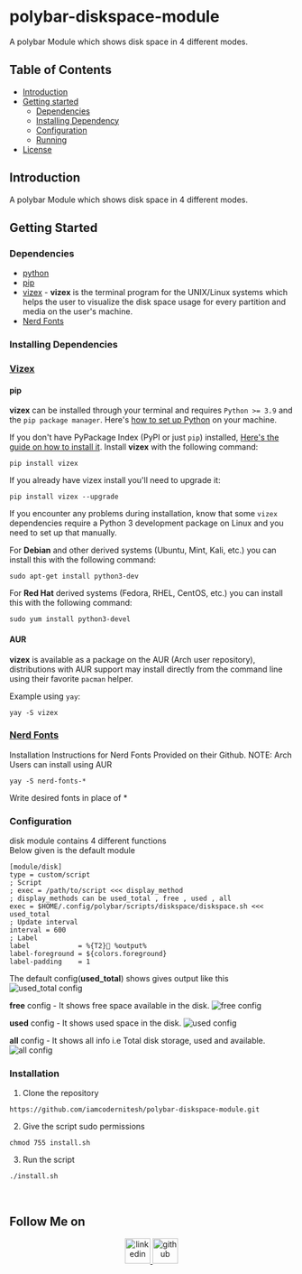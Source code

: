# polybar-diskspace-module
A polybar Module which shows disk space in 4 different modes.


## Table of Contents

* [Introduction](#introduction)
* [Getting started](#getting-started)
  * [Dependencies](#dependencies)
  * [Installing Dependency](#installation)
  * [Configuration](#configuration)
  * [Running](#installation)
* [License](#license)

## Introduction
A polybar Module which shows disk space in 4 different modes.

## Getting Started

### Dependencies
* [python](https://www.python.org/)
* [pip](https://github.com/pypa/pip)
* [vizex](https://github.com/bexxmodd/vizex) - **vizex** is the terminal program for the UNIX/Linux systems which helps the user to visualize the disk space usage for every partition and media on the user's machine.  <br>
* [Nerd Fonts](https://www.nerdfonts.com/)

### Installing Dependencies 
### [Vizex](https://github.com/bexxmodd/vizex)

#### pip

**vizex** can be installed through your terminal and requires `Python >= 3.9` and the `pip package manager`. Here's [how to set up Python](https://realpython.com/installing-python/) on your machine.


If you don't have PyPackage Index (PyPI or just `pip`) installed, [Here's the guide on how to install it](https://www.tecmint.com/install-pip-in-linux/). Install **vizex** with the following command:
```
pip install vizex
```

If you already have vizex install you'll need to upgrade it:
```
pip install vizex --upgrade
```

If you encounter any problems during installation, know that some `vizex` dependencies require a Python 3 development package on Linux and you need to set up that manually.

For **Debian** and other derived systems (Ubuntu, Mint, Kali, etc.) you can install this with the following command:
```
sudo apt-get install python3-dev
```

For **Red Hat** derived systems (Fedora, RHEL, CentOS, etc.) you can install this with the following command:
```
sudo yum install python3-devel
```


#### AUR
**vizex** is available as a package on the AUR (Arch user repository), distributions with AUR support may install directly from the command line using their favorite `pacman` helper.

Example using `yay`:
```
yay -S vizex
```


### [Nerd Fonts](https://github.com/ryanoasis/nerd-fonts)

Installation Instructions for Nerd Fonts Provided on their Github.
NOTE: Arch Users can install using AUR
```
yay -S nerd-fonts-*
```
Write desired fonts in place of *

### Configuration 

disk module contains 4 different functions
<br>
Below given is the default module 
```
[module/disk]
type = custom/script
; Script
; exec = /path/to/script <<< display_method
; display_methods can be used_total , free , used , all
exec = $HOME/.config/polybar/scripts/diskspace/diskspace.sh <<< used_total
; Update interval
interval = 600
; Label
label            = %{T2} %output%
label-foreground = ${colors.foreground}
label-padding    = 1 
```
The default config(**used_total**) shows gives output like this
<br>
![used_total config](https://i.imgur.com/RrLIX51.png)

**free** config - It shows free space available in the disk.
![free config](https://i.imgur.com/xry2AcS.png)


**used** config - It shows used space in the disk.
![used config](https://i.imgur.com/V29Y6RO.png)

**all** config - It shows all info i.e Total disk storage, used and available.
![all config](https://i.imgur.com/MV5Beru.png)
<br>

### Installation

1. Clone the repository 
```shell
https://github.com/iamcodernitesh/polybar-diskspace-module.git
```
2. Give the script sudo permissions 
```shell
chmod 755 install.sh
```
3. Run the script
```shell
./install.sh
```
<br>

## Follow Me on
<p align="center">
	<a href="https://www.linkedin.com/in/nitesh-kumar-083b15200/">
        	<img alt="linkedin" src="https://i.imgur.com/wcvwfoZ.png" height=45>
	</a>
	<a href="https://www.github.com/iamcodernitesh">
        	<img alt="github" src="https://i.imgur.com/gnDF5oQ.png" height=45>
	</a>
</p>
